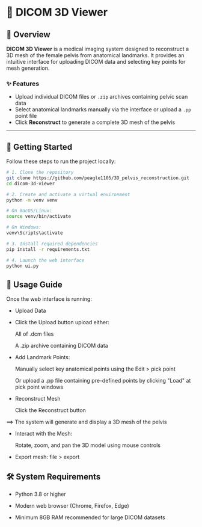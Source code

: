 # 🦴 DICOM 3D Viewer

## 📌 Overview

**DICOM 3D Viewer** is a medical imaging system designed to reconstruct a 3D mesh of the female pelvis from anatomical landmarks. It provides an intuitive interface for uploading DICOM data and selecting key points for mesh generation.

### ✨ Features

- Upload individual DICOM files or `.zip` archives containing pelvic scan data
- Select anatomical landmarks manually via the interface or upload a `.pp` point file
- Click **Reconstruct** to generate a complete 3D mesh of the pelvis

---

## 🚀 Getting Started

Follow these steps to run the project locally:

```bash
# 1. Clone the repository
git clone https://github.com/peagle1105/3D_pelvis_reconstruction.git
cd dicom-3d-viewer

# 2. Create and activate a virtual environment
python -m venv venv

# On macOS/Linux:
source venv/bin/activate

# On Windows:
venv\Scripts\activate

# 3. Install required dependencies
pip install -r requirements.txt

# 4. Launch the web interface
python ui.py
```

## 📖 Usage Guide

Once the web interface is running:

- Upload Data

- Click the Upload button upload either:

  All of .dcm files

  A .zip archive containing DICOM data

- Add Landmark Points:

  Manually select key anatomical points using the Edit > pick point

  Or upload a .pp file containing pre-defined points by clicking "Load" at pick point windows

- Reconstruct Mesh

  Click the Reconstruct button

==> The system will generate and display a 3D mesh of the pelvis

- Interact with the Mesh:

  Rotate, zoom, and pan the 3D model using mouse controls

- Export mesh: file > export

## 🛠 System Requirements

- Python 3.8 or higher

- Modern web browser (Chrome, Firefox, Edge)

- Minimum 8GB RAM recommended for large DICOM datasets
